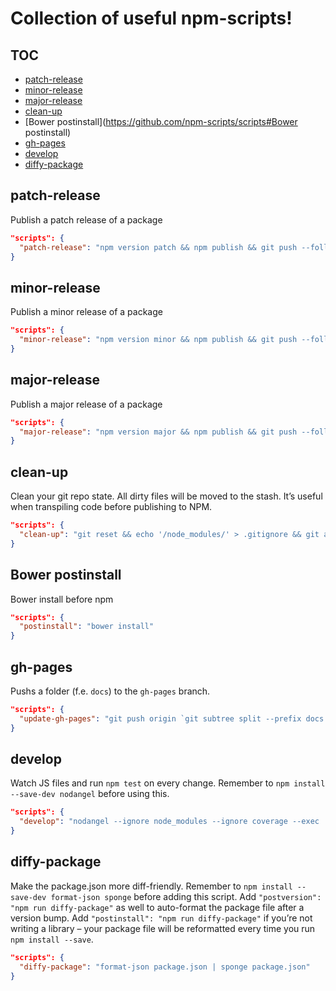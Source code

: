 # Collection of useful npm-scripts!

## TOC

<!-- @doxie.inject start toc -->
<!-- Don’t remove or change the comment above – that can break automatic updates. -->
* [patch-release](https://github.com/npm-scripts/scripts#patch-release)
* [minor-release](https://github.com/npm-scripts/scripts#minor-release)
* [major-release](https://github.com/npm-scripts/scripts#major-release)
* [clean-up](https://github.com/npm-scripts/scripts#clean-up)
* [Bower postinstall](https://github.com/npm-scripts/scripts#Bower postinstall)
* [gh-pages](https://github.com/npm-scripts/scripts#gh-pages)
* [develop](https://github.com/npm-scripts/scripts#develop)
* [diffy-package](https://github.com/npm-scripts/scripts#diffy-package)

<!-- Don’t remove or change the comment below – that can break automatic updates. More info at <http://npm.im/doxie.inject>. -->
<!-- @doxie.inject end toc -->


<!-- @doxie.inject start -->
<!-- Don’t remove or change the comment above – that can break automatic updates. -->
## patch-release

Publish a patch release of a package

```json
"scripts": {
  "patch-release": "npm version patch && npm publish && git push --follow-tags"
}
```

## minor-release

Publish a minor release of a package

```json
"scripts": {
  "minor-release": "npm version minor && npm publish && git push --follow-tags"
}
```

## major-release

Publish a major release of a package

```json
"scripts": {
  "major-release": "npm version major && npm publish && git push --follow-tags"
}
```

## clean-up

Clean your git repo state. All dirty files will be moved to the stash. It’s useful when transpiling code before publishing to NPM.

```json
"scripts": {
  "clean-up": "git reset && echo '/node_modules/' > .gitignore && git add .gitignore && git stash save --include-untracked --keep-index '`npm run clean-up` trash can' && git clean --force -d && git reset --hard && echo '\nclean-up: All unstaged and ignored files within your git repo – except node_modules/* – have been moved to the stash. To restore them run `git stash pop --quiet; git checkout .gitignore`."
}
```

## Bower postinstall

Bower install before npm

```json
"scripts": {
  "postinstall": "bower install"
}
```

## gh-pages

Pushs a folder (f.e. `docs`) to the `gh-pages` branch.

```json
"scripts": {
  "update-gh-pages": "git push origin `git subtree split --prefix docs master`:gh-pages --force"
}
```

## develop

Watch JS files and run `npm test` on every change. Remember to `npm install --save-dev nodangel` before using this.

```json
"scripts": {
  "develop": "nodangel --ignore node_modules --ignore coverage --exec 'npm run --silent test'"
}
```

## diffy-package

Make the package.json more diff-friendly. Remember to `npm install --save-dev format-json sponge` before adding this script. Add `"postversion": "npm run diffy-package"` as well to auto-format the package file after a version bump. Add `"postinstall": "npm run diffy-package"` if you’re not writing a library – your package file will be reformatted every time you run `npm install --save`.

```json
"scripts": {
  "diffy-package": "format-json package.json | sponge package.json"
}
```

<!-- Don’t remove or change the comment below – that can break automatic updates. More info at <http://npm.im/doxie.inject>. -->
<!-- @doxie.inject end -->
